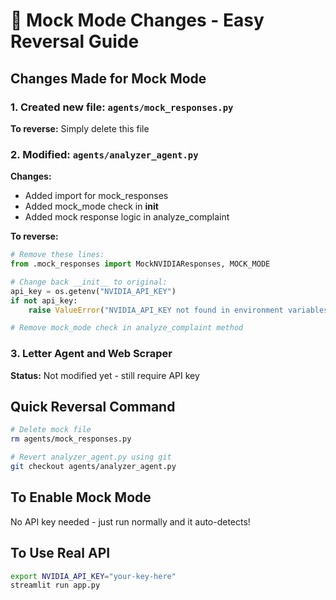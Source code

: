 # 🔄 Mock Mode Changes - Easy Reversal Guide

## Changes Made for Mock Mode

### 1. Created new file: `agents/mock_responses.py`
**To reverse:** Simply delete this file

### 2. Modified: `agents/analyzer_agent.py`
**Changes:**
- Added import for mock_responses
- Added mock_mode check in __init__
- Added mock response logic in analyze_complaint

**To reverse:** 
```python
# Remove these lines:
from .mock_responses import MockNVIDIAResponses, MOCK_MODE

# Change back __init__ to original:
api_key = os.getenv("NVIDIA_API_KEY")
if not api_key:
    raise ValueError("NVIDIA_API_KEY not found in environment variables")

# Remove mock_mode check in analyze_complaint method
```

### 3. Letter Agent and Web Scraper
**Status:** Not modified yet - still require API key

## Quick Reversal Command
```bash
# Delete mock file
rm agents/mock_responses.py

# Revert analyzer_agent.py using git
git checkout agents/analyzer_agent.py
```

## To Enable Mock Mode
No API key needed - just run normally and it auto-detects!

## To Use Real API
```bash
export NVIDIA_API_KEY="your-key-here"
streamlit run app.py
```